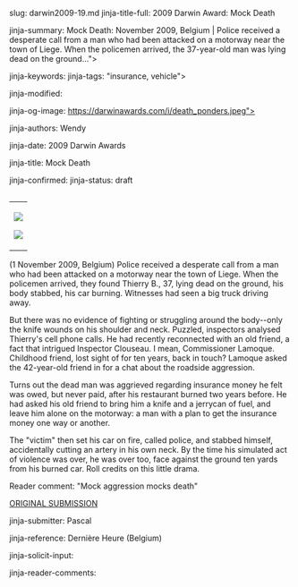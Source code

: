 slug: darwin2009-19.md
jinja-title-full: 2009 Darwin Award: Mock Death

jinja-summary: Mock Death: November 2009, Belgium | Police received a desperate call from a man who had been attacked on a motorway near the town of Liege. When the policemen arrived, the 37-year-old man was lying dead on the ground...">

jinja-keywords:
jinja-tags: "insurance, vehicle">

jinja-modified:

jinja-og-image: https://darwinawards.com/i/death_ponders.jpeg">

jinja-authors: Wendy

jinja-date: 2009 Darwin Awards


jinja-title: Mock Death


jinja-confirmed:
jinja-status: draft
<TABLE border=0 align=right><TR><TD align=center>

<A href="/cgi/search.pl?keywords=category%3Dinsurance&swishindex=stories.data&show_description=yes&maxdisplay=10&maxresults=50"><IMG src="/i/icon/insurance.jpg" border=0></A>

<A href="/cgi/search.pl?keywords=category%3Dvehicle&swishindex=stories.data&show_description=yes&maxdisplay=10&maxresults=50"><IMG src="/i/icon/car.jpg" border=0></A>

</TD></TR></TABLE>

(1 November 2009, Belgium) Police received a desperate call from a man who
had been attacked on a motorway near the town of Liege.	 When the policemen
arrived, they found Thierry B., 37, lying dead on the ground, his body
stabbed, his car burning. Witnesses had seen a big truck driving away.

But there was no evidence of fighting or struggling around the body--only
the knife wounds on his shoulder and neck. Puzzled, inspectors analysed
Thierry's cell phone calls. He had recently reconnected with an old
friend, a fact that intrigued Inspector Clouseau. I mean, Commissioner
Lamoque. Childhood friend, lost sight of for ten years, back in touch?
Lamoque asked the 42-year-old friend in for a chat about the roadside
aggression.

Turns out the dead man was aggrieved regarding insurance money he felt was
owed, but never paid, after his restaurant burned two years before. He had
asked his old friend to bring him a knife and a jerrycan of fuel, and leave
him alone on the motorway: a man with a plan to get the insurance money one
way or another.

The "victim" then set his car on fire, called police, and stabbed himself,
accidentally cutting an artery in his own neck.	 By the time his simulated
act of violence was over, he was over too, face against the ground ten
yards from his burned car. Roll credits on this little drama.

Reader comment: "Mock aggression mocks death"

<A href="http://darwinawards.com//slush/201001/pending20100108-122134.html">ORIGINAL SUBMISSION</A>

jinja-submitter: Pascal

jinja-reference: Dernière Heure (Belgium)

jinja-solicit-input:

jinja-reader-comments:



<!--#include file=nav_2009.html -->


